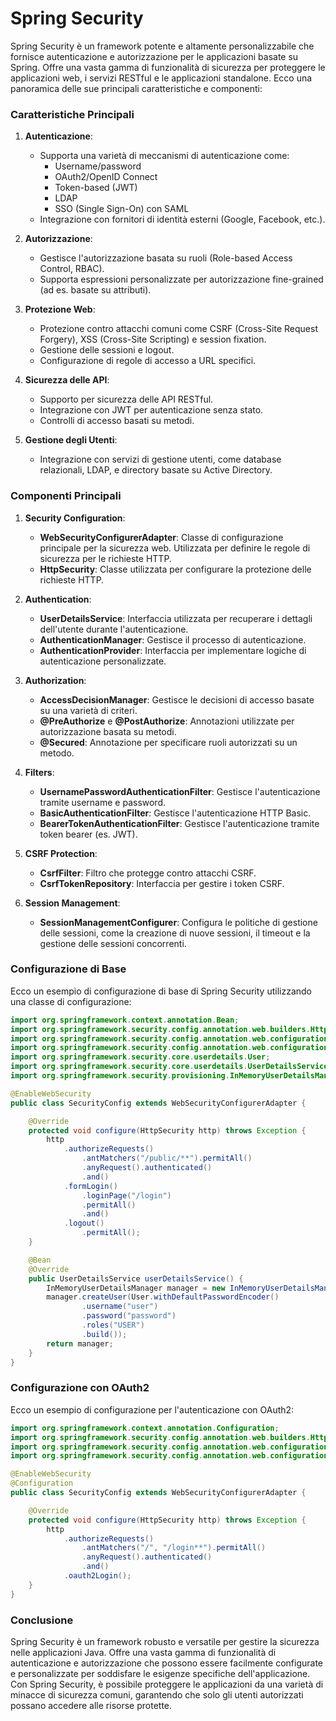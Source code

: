 # Spring Security

Spring Security è un framework potente e altamente personalizzabile che fornisce autenticazione e autorizzazione per le applicazioni basate su Spring. Offre una vasta gamma di funzionalità di sicurezza per proteggere le applicazioni web, i servizi RESTful e le applicazioni standalone. Ecco una panoramica delle sue principali caratteristiche e componenti:

### Caratteristiche Principali

1. **Autenticazione**:
   - Supporta una varietà di meccanismi di autenticazione come:
     - Username/password
     - OAuth2/OpenID Connect
     - Token-based (JWT)
     - LDAP
     - SSO (Single Sign-On) con SAML
   - Integrazione con fornitori di identità esterni (Google, Facebook, etc.).

2. **Autorizzazione**:
   - Gestisce l'autorizzazione basata su ruoli (Role-based Access Control, RBAC).
   - Supporta espressioni personalizzate per autorizzazione fine-grained (ad es. basate su attributi).

3. **Protezione Web**:
   - Protezione contro attacchi comuni come CSRF (Cross-Site Request Forgery), XSS (Cross-Site Scripting) e session fixation.
   - Gestione delle sessioni e logout.
   - Configurazione di regole di accesso a URL specifici.

4. **Sicurezza delle API**:
   - Supporto per sicurezza delle API RESTful.
   - Integrazione con JWT per autenticazione senza stato.
   - Controlli di accesso basati su metodi.

5. **Gestione degli Utenti**:
   - Integrazione con servizi di gestione utenti, come database relazionali, LDAP, e directory basate su Active Directory.

### Componenti Principali

1. **Security Configuration**:
   - **WebSecurityConfigurerAdapter**: Classe di configurazione principale per la sicurezza web. Utilizzata per definire le regole di sicurezza per le richieste HTTP.
   - **HttpSecurity**: Classe utilizzata per configurare la protezione delle richieste HTTP.

2. **Authentication**:
   - **UserDetailsService**: Interfaccia utilizzata per recuperare i dettagli dell'utente durante l'autenticazione.
   - **AuthenticationManager**: Gestisce il processo di autenticazione.
   - **AuthenticationProvider**: Interfaccia per implementare logiche di autenticazione personalizzate.

3. **Authorization**:
   - **AccessDecisionManager**: Gestisce le decisioni di accesso basate su una varietà di criteri.
   - **@PreAuthorize** e **@PostAuthorize**: Annotazioni utilizzate per autorizzazione basata su metodi.
   - **@Secured**: Annotazione per specificare ruoli autorizzati su un metodo.

4. **Filters**:
   - **UsernamePasswordAuthenticationFilter**: Gestisce l'autenticazione tramite username e password.
   - **BasicAuthenticationFilter**: Gestisce l'autenticazione HTTP Basic.
   - **BearerTokenAuthenticationFilter**: Gestisce l'autenticazione tramite token bearer (es. JWT).

5. **CSRF Protection**:
   - **CsrfFilter**: Filtro che protegge contro attacchi CSRF.
   - **CsrfTokenRepository**: Interfaccia per gestire i token CSRF.

6. **Session Management**:
   - **SessionManagementConfigurer**: Configura le politiche di gestione delle sessioni, come la creazione di nuove sessioni, il timeout e la gestione delle sessioni concorrenti.

### Configurazione di Base

Ecco un esempio di configurazione di base di Spring Security utilizzando una classe di configurazione:

```java
import org.springframework.context.annotation.Bean;
import org.springframework.security.config.annotation.web.builders.HttpSecurity;
import org.springframework.security.config.annotation.web.configuration.EnableWebSecurity;
import org.springframework.security.config.annotation.web.configuration.WebSecurityConfigurerAdapter;
import org.springframework.security.core.userdetails.User;
import org.springframework.security.core.userdetails.UserDetailsService;
import org.springframework.security.provisioning.InMemoryUserDetailsManager;

@EnableWebSecurity
public class SecurityConfig extends WebSecurityConfigurerAdapter {

    @Override
    protected void configure(HttpSecurity http) throws Exception {
        http
            .authorizeRequests()
                .antMatchers("/public/**").permitAll()
                .anyRequest().authenticated()
                .and()
            .formLogin()
                .loginPage("/login")
                .permitAll()
                .and()
            .logout()
                .permitAll();
    }

    @Bean
    @Override
    public UserDetailsService userDetailsService() {
        InMemoryUserDetailsManager manager = new InMemoryUserDetailsManager();
        manager.createUser(User.withDefaultPasswordEncoder()
                .username("user")
                .password("password")
                .roles("USER")
                .build());
        return manager;
    }
}
```

### Configurazione con OAuth2

Ecco un esempio di configurazione per l'autenticazione con OAuth2:

```java
import org.springframework.context.annotation.Configuration;
import org.springframework.security.config.annotation.web.builders.HttpSecurity;
import org.springframework.security.config.annotation.web.configuration.EnableWebSecurity;
import org.springframework.security.config.annotation.web.configuration.WebSecurityConfigurerAdapter;

@EnableWebSecurity
@Configuration
public class SecurityConfig extends WebSecurityConfigurerAdapter {

    @Override
    protected void configure(HttpSecurity http) throws Exception {
        http
            .authorizeRequests()
                .antMatchers("/", "/login**").permitAll()
                .anyRequest().authenticated()
                .and()
            .oauth2Login();
    }
}
```

### Conclusione

Spring Security è un framework robusto e versatile per gestire la sicurezza nelle applicazioni Java. Offre una vasta gamma di funzionalità di autenticazione e autorizzazione che possono essere facilmente configurate e personalizzate per soddisfare le esigenze specifiche dell'applicazione. Con Spring Security, è possibile proteggere le applicazioni da una varietà di minacce di sicurezza comuni, garantendo che solo gli utenti autorizzati possano accedere alle risorse protette.
